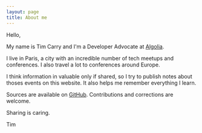 ```yaml
---
layout: page
title: About me
---
```


Hello,

My name is Tim Carry and I'm a Developer Advocate at [Algolia][1].

I live in Paris, a city with an incredible number of tech meetups and
conferences. I also travel a lot to conferences around Europe.

I think information in valuable only if shared, so I try to publish notes about
thoses events on this website. It also helps me remember everything I learn.

Sources are available on [GitHub][2]. Contributions and corrections are welcome.

Sharing is caring.

Tim

[1]: https://www.algolia.com/
[2]: https://github.com/pixelastic/meetups.pixelastic.com
